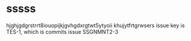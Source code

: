# sssss
hjghjgdgrstrrt8iouopijkjgvhgdxrgtwt5ytyoii
khujytfrtgrwsers
issue key is TES-1, which is commits
issue SSGNMNT2-3
